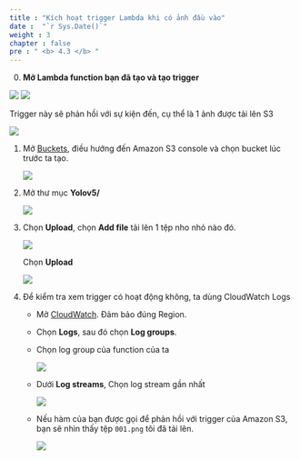 ```yaml
---
title : "Kích hoạt trigger Lambda khi có ảnh đầu vào"
date :  "`r Sys.Date()`" 
weight : 3
chapter : false
pre : " <b> 4.3 </b> "
---
```


0. **Mở Lambda function bạn đã tạo và tạo trigger**

![](/images/lambda/trigger1.png)
![](/images/lambda/trigger2.png)

Trigger này sẽ phản hồi với sự kiện đến, cụ thể là 1 ảnh được tải lên S3

![](/images/lambda/trigger3.png)


1. Mở [Buckets](https://console.aws.amazon.com/s3/buckets), điều hướng đến Amazon S3 console và chọn bucket lúc trước ta tạo.
    
    ![](/images/lambda/trigger5.png)


    
2. Mở thư mục **Yolov5/**
    
    ![](/images/lambda/trigger6.png)

    
3. Chọn **Upload**, chọn **Add file** tải lên 1 tệp nho nhỏ nào đó.
    
    ![](/images/lambda/trigger7.png)
    
    Chọn **Upload**
    
    ![](/images/lambda/trigger8.png)

    
4. Để kiểm tra xem trigger có hoạt động không, ta dùng CloudWatch Logs
    
    - Mở [CloudWatch](https://console.aws.amazon.com/cloudwatch/home). Đảm bảo đúng Region.
    
    - Chọn **Logs**, sau đó chọn **Log groups**.
    - Chọn log group của function của ta
        
        ![](/images/lambda/trigger10.png)
        
    - Dưới **Log streams**, Chọn log stream gần nhất
        
        ![](/images/lambda/trigger9.png)
        
    - Nếu hàm của bạn được gọi để phản hồi với trigger của Amazon S3, bạn sẽ nhìn thấy tệp `001.png` tôi đã tải lên.
        
        ![](/images/lambda/trigger11.png)
        
